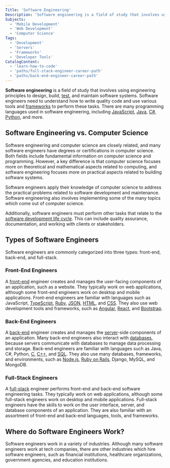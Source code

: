 ```yaml
---
Title: 'Software Engineering'
Description: 'Software engineering is a field of study that involves using engineering principles to design, build, test, and maintain software systems.'
Subjects:
  - 'Mobile Development'
  - 'Web Development'
  - 'Computer Science'
Tags:
  - 'Development'
  - 'Servers'
  - 'Frameworks'
  - 'Developer Tools'
CatalogContent:
  - 'learn-how-to-code'
  - 'paths/full-stack-engineer-career-path'
  - 'paths/back-end-engineer-career-path'
---
```


**Software engineering** is a field of study that involves using engineering principles to design, build, [test](https://www.codecademy.com/resources/docs/general/software-testing), and maintain software systems. Software engineers need to understand how to write quality code and use various tools and [frameworks](https://www.codecademy.com/resources/docs/general/framework) to perform these tasks. There are many programming languages used in software engineering, including [JavaScript](https://www.codecademy.com/resources/docs/javascript), [Java](https://www.codecademy.com/resources/docs/java), [C#](https://www.codecademy.com/resources/docs/c-sharp), [Python](https://www.codecademy.com/resources/docs/python), and more.

## Software Engineering vs. Computer Science

Software engineering and computer science are closely related, and many software engineers have degrees or certifications in computer science. Both fields include fundamental information on computer science and programming. However, a key difference is that computer science focuses more on theoretical and mathematical aspects related to computing, and software engineering focuses more on practical aspects related to building software systems.

Software engineers apply their knowledge of computer science to address the practical problems related to software development and maintenance. Software engineering also involves implementing some of the many topics which come out of computer science.

Additionally, software engineers must perform other tasks that relate to the [software development life cycle](https://www.codecademy.com/resources/docs/general/software-development-life-cycle). This can include quality assurance, documentation, and working with clients or stakeholders.

## Types of Software Engineers

Software engineers are commonly categorized into three types: front-end, back-end, and full-stack.

### Front-End Engineers

A [front-end](https://www.codecademy.com/resources/docs/general/front-end) engineer creates and manages the user-facing components of an application, such as a website. They typically work on web applications, although some front-end engineers work on desktop and mobile applications. Front-end engineers are familiar with languages such as JavaScript, [TypeScript](https://www.codecademy.com/resources/docs/typescript), [Ruby](https://www.codecademy.com/resources/docs/ruby), [JSON](https://www.codecademy.com/resources/docs/general/json), [HTML](https://www.codecademy.com/resources/docs/html), and [CSS](https://www.codecademy.com/resources/docs/css). They also use web development tools and frameworks, such as [Angular](https://www.codecademy.com/resources/docs/open-source/angular), [React](https://www.codecademy.com/resources/docs/react), and [Bootstrap](https://www.codecademy.com/resources/docs/open-source/bootstrap).

### Back-End Engineers

A [back-end](https://www.codecademy.com/resources/docs/general/back-end) engineer creates and manages the [server](https://www.codecademy.com/resources/docs/general/server)-side components of an application. Many back-end engineers also interact with [databases](https://www.codecademy.com/resources/docs/general/database), because servers communicate with databases to manage data processing and storage. Back-end engineers are familiar with languages such as Java, C#, Python, [C](https://www.codecademy.com/resources/docs/c), [C++](https://www.codecademy.com/resources/docs/cpp), and [SQL](https://www.codecademy.com/resources/docs/sql). They also use many databases, frameworks, and environments, such as [Node.js](https://www.codecademy.com/resources/docs/open-source/node-js), [Ruby on Rails](https://www.codecademy.com/resources/docs/ruby/ruby-on-rails), Django, MySQL, and MongoDB.

### Full-Stack Engineers

A [full-stack](https://www.codecademy.com/resources/docs/general/full-stack) engineer performs front-end and back-end software engineering tasks. They typically work on web applications, although some full-stack engineers work on desktop and mobile applications. Full-stack engineers have the skills to work on the user interface, server, and database components of an application. They are also familiar with an assortment of front-end and back-end languages, tools, and frameworks.

## Where do Software Engineers Work?

Software engineers work in a variety of industries. Although many software engineers work at tech companies, there are other industries which hire software engineers, such as financial institutions, healthcare organizations, government agencies, and education institutions.
